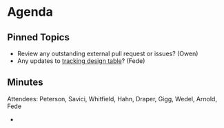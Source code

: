 Agenda
======

Pinned Topics
-------------
* Review any outstanding external pull request or issues? (Owen)
* Any updates to [tracking design table](https://github.com/mantidproject/documents/blob/master/Project-Management/TechnicalSteeringCommittee/reports/TSC-TrackingDesignProposals.md)? (Fede)

Minutes
---------
Attendees: Peterson, Savici, Whitfield, Hahn, Draper, Gigg, Wedel, Arnold, Fede

* 

